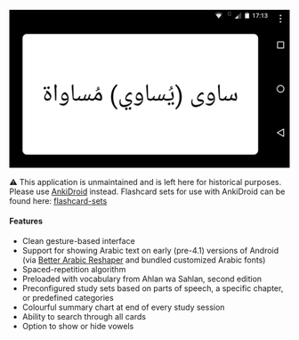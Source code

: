 ![screenshot](screenshot.png)

⚠ This application is unmaintained and is left here for historical purposes. Please use [AnkiDroid](https://github.com/ankidroid/Anki-Android) instead. Flashcard sets for use with AnkiDroid can be found here: [flashcard-sets](https://github.com/bmaupin/flashcard-sets)

#### Features

- Clean gesture-based interface
- Support for showing Arabic text on early (pre-4.1) versions of Android (via [Better Arabic Reshaper](https://github.com/agawish/Better-Arabic-Reshaper) and bundled customized Arabic fonts)
- Spaced-repetition algorithm
- Preloaded with vocabulary from Ahlan wa Sahlan, second edition
- Preconfigured study sets based on parts of speech, a specific chapter, or predefined categories
- Colourful summary chart at end of every study session
- Ability to search through all cards
- Option to show or hide vowels
